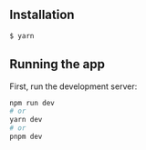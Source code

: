 ## Installation

```bash
$ yarn
```

## Running the app

First, run the development server:

```bash
npm run dev
# or
yarn dev
# or
pnpm dev
```
